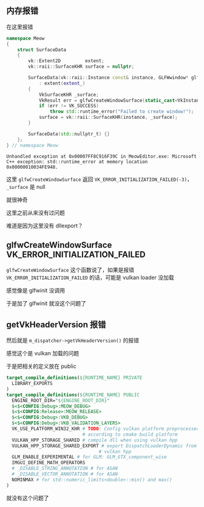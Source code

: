 ## 内存报错

在这里报错

```cpp
namespace Meow
{
    struct SurfaceData
    {
        vk::Extent2D         extent;
        vk::raii::SurfaceKHR surface = nullptr;

        SurfaceData(vk::raii::Instance const& instance, GLFWwindow* glfw_window, vk::Extent2D const& extent_)
            : extent(extent_)
        {
            VkSurfaceKHR _surface;
            VkResult err = glfwCreateWindowSurface(static_cast<VkInstance>(*instance), glfw_window, nullptr, &_surface);
            if (err != VK_SUCCESS)
                throw std::runtime_error("Failed to create window!");
            surface = vk::raii::SurfaceKHR(instance, _surface);
        }

        SurfaceData(std::nullptr_t) {}
    };
} // namespace Meow
```

```
Unhandled exception at 0x00007FF8C916F39C in MeowEditor.exe: Microsoft C++ exception: std::runtime_error at memory location 0x00000010034FE948.
```

这里 `glfwCreateWindowSurface` 返回 `VK_ERROR_INITIALIZATION_FAILED(-3)`，`_surface` 是 null

就很神奇

这里之前从来没有过问题

难道是因为这里没有 dllexport？

## glfwCreateWindowSurface VK_ERROR_INITIALIZATION_FAILED 

`glfwCreateWindowSurface` 这个函数说了，如果是报错 `VK_ERROR_INITIALIZATION_FAILED` 的话，可能是 vulkan loader 没加载

感觉像是 glfwinit 没调用

于是加了 glfwinit 就没这个问题了

## getVkHeaderVersion 报错

然后就是 `m_dispatcher->getVkHeaderVersion()` 的报错

感觉这个是 vulkan 加载的问题

于是把相关的定义放在 public

```cmake    
target_compile_definitions(${RUNTIME_NAME} PRIVATE
  LIBRARY_EXPORTS
)
target_compile_definitions(${RUNTIME_NAME} PUBLIC
  ENGINE_ROOT_DIR="${ENGINE_ROOT_DIR}"
  $<$<CONFIG:Debug>:MEOW_DEBUG>
  $<$<CONFIG:Release>:MEOW_RELEASE>
  $<$<CONFIG:Debug>:VKB_DEBUG>
  $<$<CONFIG:Debug>:VKB_VALIDATION_LAYERS>
  VK_USE_PLATFORM_WIN32_KHR # TODO: Config vulkan platform preprocesser
                            # according to cmake build platform
  VULKAN_HPP_STORAGE_SHARED # compile dll when using vulkan hpp
  VULKAN_HPP_STORAGE_SHARED_EXPORT # export DispatchLoaderDynamic from
                                  # vulkan hpp
  GLM_ENABLE_EXPERIMENTAL # for GLM: GLM_GTX_component_wise
  IMGUI_DEFINE_MATH_OPERATORS
  # _DISABLE_STRING_ANNOTATION # for ASAN
  # _DISABLE_VECTOR_ANNOTATION # for ASAN
  NOMINMAX # for std::numeric_limits<double>::min() and max()
)
```

就没有这个问题了